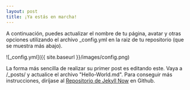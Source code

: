 ```yaml
---
layout: post
title: ¡Ya estás en marcha!
---
```


A continuación, puedes actualizar el nombre de tu página, avatar y otras opciones utilizando el
archivo _config.yml en la raiz de tu repositorio (que se muestra más abajo).

![_config.yml]({{ site.baseurl }}/images/config.png)

La forma más sencilla de realizar su primer post es editando este.
Vaya a /_posts/ y actualice el archivo "Hello-World.md".
Para conseguir más instrucciones, diríjase al [Repositorio de Jekyll Now](https://github.com/barryclark/jekyll-now) en Github.